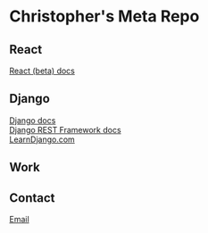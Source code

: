 # Christopher's Meta Repo

## React

[React (beta) docs](https://beta.reactjs.org/)

## Django

[Django docs](https://docs.djangoproject.com/en/3.0/) \
[Django REST Framework docs](https://www.django-rest-framework.org/) \
[LearnDjango.com](https://learndjango.com/)

<!-- ### Django Chat
### Log Rocket
### Javascript Jabber -->

## Work

<!-- ## Music -->

## Contact

[Email](mailto:chris@unlockyoursound.com)